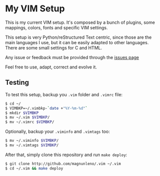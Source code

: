 My VIM Setup
============

This is my current VIM setup. It's composed by a bunch of plugins, some mappings, colors, fonts and specific VIM settings.

This setup is very Python/reStructured Text centric, since those are the main languages I use, but it can be easily adapted to other languages. There are some small settings for C and HTML.

Any issue or feedback must be provided through the [issues page](https://github.com/magnunleno/.vim/issues)

Feel free to use, adapt, correct and evolve it.

Testing
-------

To test this setup, backup you `.vim` folder and `.vimrc` file:

```bash
$ cd ~/
$ VIMBKP=~/.vimbkp-`date +"%Y-%m-%d"`
$ mkdir $VIMBKP
$ mv ~/.vim $VIMBKP/
$ mv ~/.vimrc $VIMBKP/
```

Optionally, backup your `.viminfo` and `.vimtags` too:

```bash
$ mv ~/.viminfo $VIMBKP/
$ mv ~/.vimtags $VIMBKP/
```


After that, simply clone this repository and run `make deploy`:

```bash
$ git clone http://github.com/magnunleno/.vim ~/.vim
$ cd ~/.vim && make deploy
```
